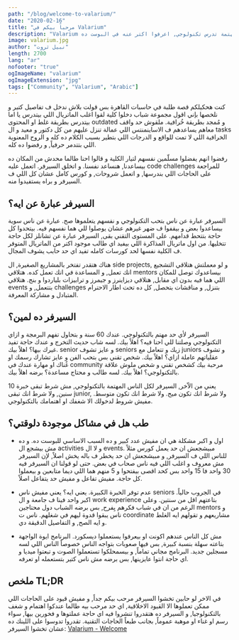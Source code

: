 ```yaml
---
path: "/blog/welcome-to-valarium/"
date: "2020-02-16"
title: "مرحباً بيكم في Valarium"
description: "Valarium ده سيرفر على ديسكورد معمول لكل الناس المهتمة تدرس تكنولوجي, اعرفوا اكتر عنه في البوست ده"
image: valarium.jpg
author: "نبيل ثروت"
length: 2700
lang: "ar"
nofooter: "true"
ogImageName: "valarium"
ogImageExtension: "jpg"
tags: ["Community", "Valarium", "Arabic"]
---
```

كنت هحكيلكم قصة طلبة في حاسبات القاهرة بس قولت بلاش ندخل ف تفاصيل كتير و نلخصها بإني اقول مجموعة شباب دخلوا كلية لقوا اغلب الماتريال اللي بيتدرس يا اما بيتدرس بطريقة غلط او المحتوى outdated و مُمجد بطريقة خُرافية. ملقوش حد واقف معاهم يساعدهم ف الاساينمنتس اللي عمالة تنزل عليهم من كل دكتور و معيد و ال tasks الخرافية اللي لا تمت للواقع و الدرجات اللي بتطير بسبب الكلام ده كله و  الروح المعنوية اللي بتتدمر حرفياً, و رفضوا ده كله.

رفضوا انهم يفضلوا مسلّمين نفسهم لتيار الكلية و قالوا احنا طالما محدش من المكان ده بيساعدنا, هنساعد نفسنا. و اتخلق السيرفر. اتعمل عليه code challenges للمراجعة على الحاجات اللي بندرسها, و اتعمل شروحات, و كورس كامل عشان كل اللي ف السيرفر و براه يستفيدوا منه.

## السيرفر عبارة عن ايه؟
السيرفر عبارة عن ناس بتحب التكنولوجي و نفسهم يتعلموها صح. عبارة عن ناس سوية بيساعدوا بعض و بيقفوا ف ضهر غيرهم عشان يوصلوا للي هما نفسهم فيه. بيتحدوا كل حاجة بتتحط قدامهم. على المستوى التقني بقى, السيرفر عبارة عن تشانلز لكل حاجة تتخليها. من اول ماتريال المذاكرة اللي بيفيد اي طالب موجود اكتر من الماتريال المتوفر ف الكلية نفسها لحد كورسات كامله تفيد اي حد حابب يشوف المجال.

هناك هتقدر تفتخر بالمشاريع الصغيرة, ال side projects, و لو معملتش هتلاقي التشجيع انك تعمل, و المساعدة في انك تعمل كده. هتلاقي mentors بيساعدوك توصل للمكان اللي هما فيه بدون اي مقابل, هتلاقي ديزاينرز و جيمرز و ترابيزات بلياردوا و بنج. هتلاقي events بتتعمل, و challenges بتنزل, و مناقشات بتحصل, كل ده تحت اطار الاحترام المتبادل و مشاركة المعرفة.

## السيرفر ده لمين؟
السيرفر لأي حد مهتم بالتكنولوجي. عندك 60 سنة و بتحاول تفهم البرمجة و ازاي التكنولوجي وصلتنا للي احنا فيه؟ اهلاً بيك. لسه شاب حديث التخرج و عندك حاجة تفيد غيرك بيها؟ اهلاً بيك. senior و عايز تشوف seniors زيك و تتعامل مع juniors و تشوف عقلياتهم عاملة ازاي؟ اهلاً بيك. شخص تقني بس بتحب الفن و عايز تشارك رسمك او غُناك او مهارة عندك في community مرحبة بيك كشخص تقني و شخص ملوش علاقة بالتكنولوجي؟ اهلاً بيك. لسه طالب و محتاج مساعدة؟ برضه اهلاً بيك.

يعني من الاّخر, السيرفر لكل الناس المهتمة بالتكنولوجي, مش شرط تبقى خبرة 10 سنين, ولا شرط انك تبقى junior, ولا شرط انك تكون ميح. ولا شرط انك تكون متوسط. مفيش شروط لدخولك الا شغفك او اهتمامك بالتكنولوجي.

## طب هل في مشاكل موجودة دلوقتي؟
- اول و اكبر مشكلة هي ان مفيش عدد كبير و ده السبب الاساسي للبوست ده. و ده مش بيشجع ال activities و لا ال events. مبيشجعش ان حد يعمل كورس مثلاً للناس اللي ف السيرفر, و مبيشجعش ان حد يخطر ف باله يخش اصلاً, لإن السيرفر مش معروف و اغلب اللي فيه ناس صحاب في بعض. حتى لو قولنا ان السيرفر فيه 30 واحد فا 15 واحد بس كحد اقصى بيفتحوا و 5 منهم هما اللي ديما متابعين و بيعملوا كل حاجة. مفيش تفاعل و مفيش حد يتفاعل اصلاً.

- عدم توفر الخبرة الكبيرة. يعني ايه؟ يعني مفيش ناس seniors في الجروب حالياً. اكبر واحد فينا ف جامعة و ال work experience بتاعتهم اقل من سنتين. وعلى الرغم من ان في شباب فكرهم يِفرح, بس برضه الشباب دول محتاجين mentors و ناس يبقوا قدوة ليهم في شغلهم. ناس ت coordinate مشاريعهم و تقولهم ايه الغلط و ايه الصح, و التفاصيل الدقيقة دي.

- مش كل الناس عندهم اكونت او بيعرفوا يستعملوا ديسكورد. البرنامج ايوة الواجهة بتاعته سهلة بنسبة كبيرة, بس فيها صعوبات بتواجه الناس خصوصاً الناس اللي لسه مسجلين جديد. البرنامج مجاني تماماً, و بيسمحلكوا تستعملوا الصوت و تبعتوا ميديا و اي حاجة انتوا عايزينها, بس برضه مش ناس كتير بتستعمله او تعرفه.

## ملخص TL;DR

في الاخر لو حابين تخشوا السيرفر مرحب بيكم جداً, و مفيش قيود على الحاجات اللي ممكن تعملوها الا القيود الاخلاقية, اي حد مرحب بيه طالما عندكوا اهتمام و شغف بالتكنولوجيا, و السيرفر ده هتقدروا تنشروا فيه اي حاجة عملتوها و فخورين بيها, سواء رسم او غناء او موهبة عموماً, بجانب طبعاً الحاجات التقنية. تقدروا تدوسوا على اللينك ده عشان تخشوا السيرفر: [Valarium - Welcome](https://discord.gg/xrGAnTg)